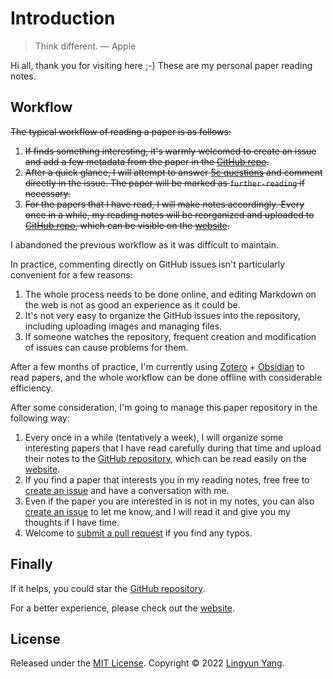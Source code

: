 # Introduction

> Think different. — Apple

Hi all, thank you for visiting here ;-) These are my personal paper reading notes.

## Workflow

~~The typical workflow of reading a paper is as follows:~~

1. ~~If finds something interesting, it's warmly welcomed to create an issue and add a few metadata from the paper in the [GitHub repo](https://github.com/mental2008/awesome-papers).~~
2. ~~After a quick glance, I will attempt to answer [5c questions](https://paper.yanglingyun.me/research-skills/how-to-read-a-paper#the-first-pass) and comment directly in the issue. The paper will be marked as `further-reading` if necessary.~~
3. ~~For the papers that I have read, I will make notes accordingly. Every once in a while, my reading notes will be reorganized and uploaded to [GitHub repo](https://github.com/mental2008/awesome-papers), which can be visible on the [website](https://paper.yanglingyun.me).~~

I abandoned the previous workflow as it was difficult to maintain.

In practice, commenting directly on GitHub issues isn't particularly convenient for a few reasons:

1. The whole process needs to be done online, and editing Markdown on the web is not as good an experience as it could be.
2. It's not very easy to organize the GitHub issues into the repository, including uploading images and managing files.
3. If someone watches the repository, frequent creation and modification of issues can cause problems for them.

After a few months of practice, I'm currently using [Zotero](https://www.zotero.org/) + [Obsidian](https://obsidian.md/) to read papers, and the whole workflow can be done offline with considerable efficiency.

After some consideration, I'm going to manage this paper repository in the following way:

1. Every once in a while (tentatively a week), I will organize some interesting papers that I have read carefully during that time and upload their notes to the [GitHub repository](https://github.com/mental2008/awesome-papers), which can be read easily on the [website](https://paper.yanglingyun.me/).
2. If you find a paper that interests you in my reading notes, free free to [create an issue](https://github.com/mental2008/awesome-papers/issues/new) and have a conversation with me.
3. Even if the paper you are interested in is not in my notes, you can also [create an issue](https://github.com/mental2008/awesome-papers/issues/new) to let me know, and I will read it and give you my thoughts if I have time.
4. Welcome to [submit a pull request](https://github.com/mental2008/awesome-papers/pulls) if you find any typos.

## Finally

If it helps, you could star the [GitHub repository](https://github.com/mental2008/awesome-papers).

For a better experience, please check out the [website](https://paper.yanglingyun.me).

## License

Released under the [MIT License](LICENSE/). Copyright © 2022 [Lingyun Yang](https://github.com/mental2008). 
